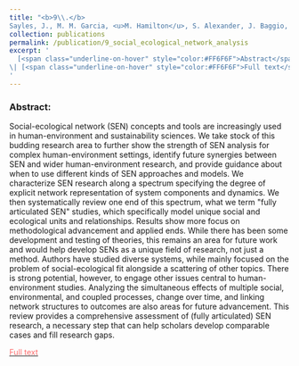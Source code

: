 ```yaml
---
title: "<b>9\\.</b> 
Sayles, J., M. M. Garcia, <u>M. Hamilton</u>, S. Alexander, J. Baggio, A. P. Fischer, K. Ingold, G. Meredith & J. Pittman. (2019). **Social-ecological network analysis for sustainability sciences: a systematic review and innovative research agenda for the future.** Environmental Research Letters. doi:10.1088/1748-9326/ab2619. <img src='../images/open_access.png'>"
collection: publications
permalink: /publication/9_social_ecological_network_analysis
excerpt: '
  [<span class="underline-on-hover" style="color:#FF6F6F">Abstract</span>](../publication/9_social_ecological_network_analysis)
\| [<span class="underline-on-hover" style="color:#FF6F6F">Full text</span>](https://iopscience.iop.org/article/10.1088/1748-9326/ab2619)
'
---
```


### Abstract:
Social-ecological network (SEN) concepts and tools are increasingly used in human-environment and sustainability sciences. We take stock of this budding research area to further show the strength of SEN analysis for complex human-environment settings, identify future synergies between SEN and wider human-environment research, and provide guidance about when to use different kinds of SEN approaches and models. We characterize SEN research along a spectrum specifying the degree of explicit network representation of system components and dynamics. We then systematically review one end of this spectrum, what we term "fully articulated SEN" studies, which specifically model unique social and ecological units and relationships. Results show more focus on methodological advancement and applied ends. While there has been some development and testing of theories, this remains an area for future work and would help develop SENs as a unique field of research, not just a method. Authors have studied diverse systems, while mainly focused on the problem of social-ecological fit alongside a scattering of other topics. There is strong potential, however, to engage other issues central to human-environment studies. Analyzing the simultaneous effects of multiple social, environmental, and coupled processes, change over time, and linking network structures to outcomes are also areas for future advancement. This review provides a comprehensive assessment of (fully articulated) SEN research, a necessary step that can help scholars develop comparable cases and fill research gaps.

[<span class="underline-on-hover" style="color:#FF6F6F">Full text</span>](https://iopscience.iop.org/article/10.1088/1748-9326/ab2619)

